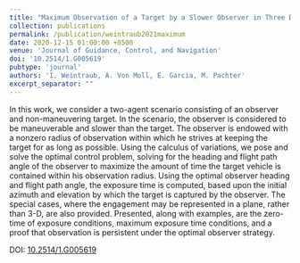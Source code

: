 ```yaml
---
title: "Maximum Observation of a Target by a Slower Observer in Three Dimensions"
collection: publications
permalink: /publication/weintraub2021maximum
date: 2020-12-15 01:00:00 +0500
venue: 'Journal of Guidance, Control, and Navigation'
doi: '10.2514/1.G005619'
pubtype: 'journal'
authors: 'I. Weintraub, A. Von Moll, E. Garcia, M. Pachter'
excerpt_separator: ""
---
```

In this work, we consider a two-agent scenario consisting of an observer and non-maneuvering target. In the scenario, the observer is considered to be maneuverable and slower than the target. The observer is endowed with a nonzero radius of observation within which he strives at keeping the target for as long as possible. Using the calculus of variations, we pose and solve the optimal control problem, solving for the heading and flight path angle of the observer to maximize the amount of time the target vehicle is contained within his observation radius. Using the optimal observer heading and flight path angle, the exposure time is computed, based upon the initial azimuth and elevation by which the target is captured by the observer. The special cases, where the engagement may be represented in a plane, rather than 3-D, are also provided. Presented, along with examples, are the zero-time of exposure conditions, maximum exposure time conditions, and a proof that observation is persistent under the optimal observer strategy.


DOI: [10.2514/1.G005619](https://doi.org/10.2514/1.G005619)